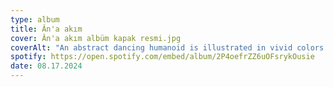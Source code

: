 ```yaml
---
type: album
title: Ân'a akım
cover: Ân'a akım albüm kapak resmi.jpg
coverAlt: "An abstract dancing humanoid is illustrated in vivid colors in a flat fashion. In amateur handwriting, it says: \"ANA AKIM\". In funky and warm typing, it says: \"upstairs is boiling\"."
spotify: https://open.spotify.com/embed/album/2P4oefrZZ6uOFsrykOusie
date: 08.17.2024
---
```

